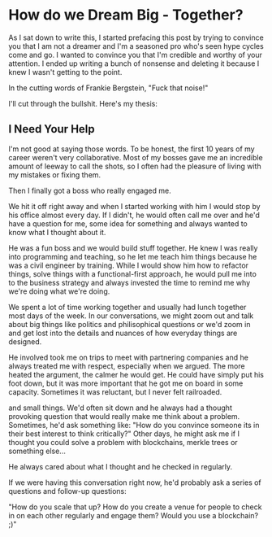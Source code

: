 # How do we Dream Big - Together?

As I sat down to write this, I started prefacing this post by trying to convince you that I am 
not a dreamer and I'm a seasoned pro who's seen hype cycles come and go. I wanted to convince you
that I'm credible and worthy of your attention. I ended up writing a bunch of nonsense and deleting 
it because I knew I wasn't getting to the point.

In the cutting words of Frankie Bergstein, "Fuck that noise!"

I'll cut through the bullshit.  Here's my thesis:

## I Need Your Help

I'm not good at saying those words. To be honest, the first 10 years of my career weren't very 
collaborative. Most of my bosses gave me an incredible amount of leeway to call the shots, so I 
often had the pleasure of living with my mistakes or fixing them.

Then I finally got a boss who really engaged me.

We hit it off right away and when I started working with him I would stop by his office almost 
every day.  If I didn't, he would often call me over and he'd have a question for me, some idea for 
something and always wanted to know what I thought about it.

He was a fun boss and we would build stuff together. He knew I was really into programming and teaching, 
so he let me teach him things because he was a civil engineer by training.  While I would show him how to 
refactor things, solve things with a functional-first approach, he would pull me into to the business 
strategy and always invested the time to remind me why we're doing what we're doing. 

We spent a lot of time working together and usually had lunch together most days of the week.  In our
conversations, we might zoom out and talk about big things like politics and philisophical questions 
or we'd zoom in and get lost into the details and nuances of how everyday things are designed. 


 He involved took me on trips to meet with partnering 
companies and he always treated me with respect, especially when we argued. The more heated the argument,
the calmer he would get. He could have simply put his foot down, but it was more important that he got me
on board in some capacity. Sometimes it was reluctant, but I never felt railroaded.


and small things. We'd often sit down and he always had a thought provoking question that would really make me think about
a problem. Sometimes, he'd ask something like: "How do you convince someone its in their best 
interest to think critically?" Other days, he might ask me if I thought you could solve a problem with
blockchains, merkle trees or something else...

He always cared about what I thought and he checked in regularly.

If we were having this conversation right now, he'd probably ask a series of questions and follow-up questions:

"How do you scale that up? How do you create a venue for people to check in on each other regularly and engage them?
Would you use a blockchain? ;)"

